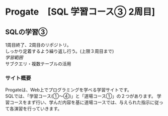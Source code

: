 # Progate　[SQL 学習コース③ 2周目]

## SQLの学習③
1周目終了、2周目のリポジトリ。  
しっかり定着するよう繰り返し行う。(上限３周目まで)  
*学習範囲*   
サブクエリ・複数テーブルの活用

### サイト概要
Progateは、Web上でプログラミングを学べる学習サイトです。  
SQLでは、「学習コース(①〜④)」と「道場コース①」の２つがあります。
学習コースをまず行い、学んだ内容を基に道場コースでは、与えられた指示に従って各演習を行っていきます。  